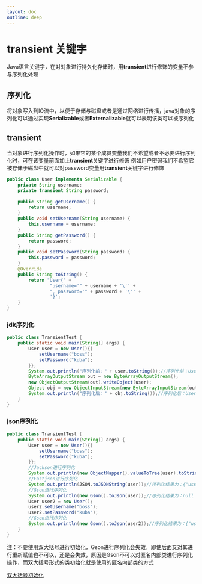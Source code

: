 ```yaml
---
layout: doc
outline: deep
---
```


# transient 关键字


Java语言关键字，在对对象进行持久化存储时，用**transient**进行修饰的变量不参与序列化处理

## 序列化

将对象写入到IO流中，以便于存储与磁盘或者是通过网络进行传播，java对象的序列化可以通过实现**Serializable**或者**Externalizable**就可以表明该类可以被序列化

## transient

当对象进行序列化操作时，如果它的某个成员变量我们不希望或者不必要进行序列化时，可在该变量前面加上**transient**关键字进行修饰
例如用户密码我们不希望它被存储于磁盘中就可以对password变量用**transient**关键字进行修饰

```java
public class User implements Serializable {
	private String username;
    private transient String password;
    
    public String getUsername() {
        return username;
    }
    public void setUsername(String username) {
        this.username = username;
    }
    public String getPassword() {
        return password;
    }
    public void setPassword(String password) {
        this.password = password;
    }
    @Override
    public String toString() {
        return "User{" +
                "username='" + username + '\'' +
                ", password='" + password + '\'' +
                '}';
    }
}

```

### jdk序列化

```java
public class TransientTest {
    public static void main(String[] args) {
        User user = new User(){{
            setUsername("boss");
            setPassword("kuba");
        }};
        System.out.println("序列化前：" + user.toString());//序列化前：User{username='boss', password='kuba'}
        ByteArrayOutputStream out = new ByteArrayOutputStream();
        new ObjectOutputStream(out).writeObject(user);
        Object obj = new ObjectInputStream(new ByteArrayInputStream(out.toByteArray())).readObject();
        System.out.println("序列化后：" + obj.toString());//序列化后：User{username='boss', password='null'}
    }
}
```

### json序列化

```java
public class TransientTest {
    public static void main(String[] args) {
        User user = new User(){{
            setUsername("boss");
            setPassword("kuba");
        }};
        //Jackson进行序列化
        System.out.println(new ObjectMapper().valueToTree(user).toString());//序列化结果为：{"username":"boss","password":"kuba"}
        //Fastjson进行序列化
        System.out.println(JSON.toJSONString(user));//序列化结果为：{"username":"boss"}
        //Gson进行序列化
        System.out.println(new Gson().toJson(user));//序列化结果为：null
        User user2 = new User();
        user2.setUsername("boss");
        user2.setPassword("kuba");
        //Gson进行序列化
        System.out.println(new Gson().toJson(user2));//序列化结果为：{"username":"boss"}
    }
}
```

注：不要使用双大括号进行初始化，Gson进行序列化会失效，即使后面又对其进行重新赋值也不可以，还是会失效，原因是Gson不可以对匿名内部类进行序列化操作，而双大括号形式的类初始化就是使用的匿名内部类的方式

[双大括号初始化](/java/double-brace-init)

